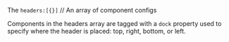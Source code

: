 The `headers:[{}]` // An array of component configs

Components in the headers array are tagged with a `dock` property
used to specify where the header is placed: top, right, bottom, or left.

